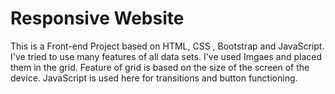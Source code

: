 # Responsive Website 

This is a Front-end Project based on HTML, CSS , Bootstrap and JavaScript.
I've tried to use many features of all data sets. I've used Imgaes and placed them in the grid. Feature of grid is based on the size of the screen of the device.
JavaScript is used here for transitions and button functioning.
